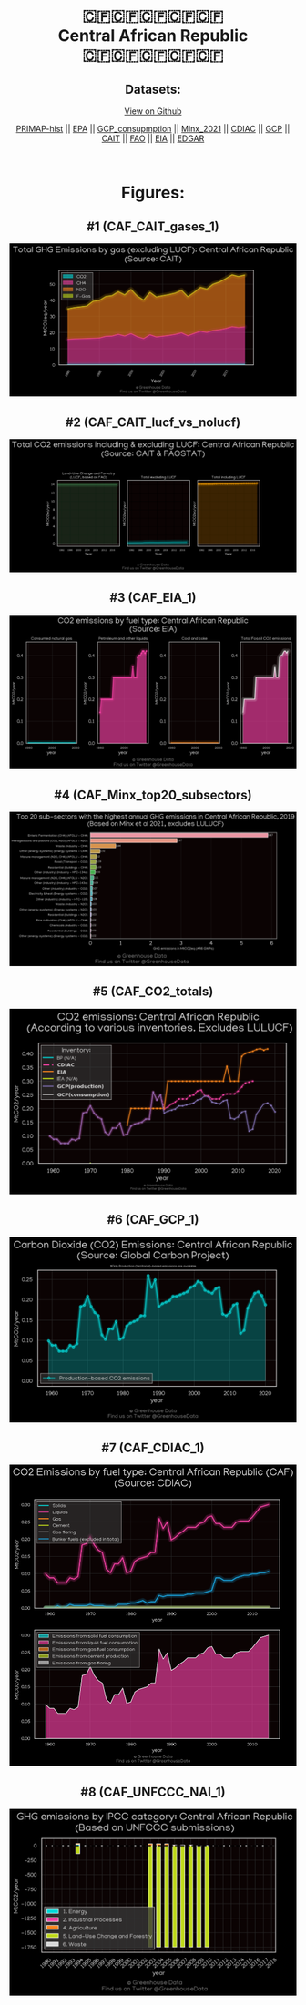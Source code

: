 
<center>
<h1 align="center">
🇨🇫🇨🇫🇨🇫🇨🇫🇨🇫
<br>
Central African Republic
<br>
🇨🇫🇨🇫🇨🇫🇨🇫🇨🇫
</h1>
<h2>Datasets:</h2>
<p><a href="https://github.com/dquintani/GreenhouseData/tree/master/country_data/CAF_Central African Republic/data">View on Github</a>
<br></p><p><a href="data/CAF_PRIMAP-hist.csv">PRIMAP-hist</a> || <a href="data/CAF_EPA.csv">EPA</a> || <a href="data/CAF_GCP_consupmption.csv">GCP_consupmption</a> || <a href="data/CAF_Minx_2021.csv">Minx_2021</a> || <a href="data/CAF_CDIAC.csv">CDIAC</a> || <a href="data/CAF_GCP.csv">GCP</a> || <a href="data/CAF_CAIT.csv">CAIT</a> || <a href="data/CAF_FAO.csv">FAO</a> || <a href="data/CAF_EIA.csv">EIA</a> || <a href="data/CAF_EDGAR.csv">EDGAR</a></p><p><br></p>
<h1>Figures:</h1><h2>#1 (CAF_CAIT_gases_1)</h2>
<p><img alt="" src="figures/CAF_CAIT_gases_1.png" /></p><h2>#2 (CAF_CAIT_lucf_vs_nolucf)</h2>
<p><img alt="" src="figures/CAF_CAIT_lucf_vs_nolucf.png" /></p><h2>#3 (CAF_EIA_1)</h2>
<p><img alt="" src="figures/CAF_EIA_1.png" /></p><h2>#4 (CAF_Minx_top20_subsectors)</h2>
<p><img alt="" src="figures/CAF_Minx_top20_subsectors.png" /></p><h2>#5 (CAF_CO2_totals)</h2>
<p><img alt="" src="figures/CAF_CO2_totals.png" /></p><h2>#6 (CAF_GCP_1)</h2>
<p><img alt="" src="figures/CAF_GCP_1.png" /></p><h2>#7 (CAF_CDIAC_1)</h2>
<p><img alt="" src="figures/CAF_CDIAC_1.png" /></p><h2>#8 (CAF_UNFCCC_NAI_1)</h2>
<p><img alt="" src="figures/CAF_UNFCCC_NAI_1.png" /></p>